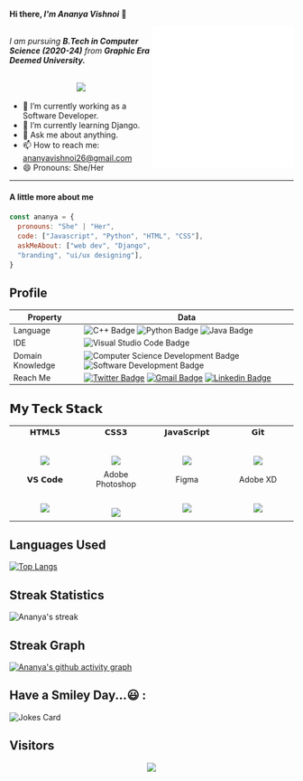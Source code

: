 <b> Hi there, <i>I'm Ananya Vishnoi</i></b> 👋

<img align="right" src="./gif.gif" length=250px width=250px>

<br>
<i>I am pursuing <b>B.Tech in Computer Science (2020-24)</b> from <b>Graphic Era Deemed University.</i></b>
<br>
<br>


<p align="center">
  <a align="center" href="https://github.com/DenverCoder1/readme-typing-svg"><img src="https://readme-typing-svg.herokuapp.com?&font=IBM+Plex+Sans&color=F72EE2&size=25&lines=Welcome+to+my+GitHub+Profile!;I'm+a+UI+/UX+Designer!;I'm+a+Frontend+Developer!;I'm+a+Django+Developer!" /></a>
</p>


- 🔭 I’m currently working as a Software Developer.
- 🌱 I’m currently learning Django.
- 💬 Ask me about anything.
- 📫 How to reach me: ananyavishnoi26@gmail.com
- 😄 Pronouns: She/Her
-----

#### A little more about me
```javascript
const ananya = {
  pronouns: "She" | "Her",
  code: ["Javascript", "Python", "HTML", "CSS"],
  askMeAbout: ["web dev", "Django", 
  "branding", "ui/ux designing"],
}
```


## <b>Profile</b>

Property                 | Data  
-------------------------|------
Language            |  ![C++ Badge](https://img.shields.io/badge/C%2B%2B-Language-blue) ![Python Badge](https://img.shields.io/badge/Python-Language-yellow) ![Java Badge](https://img.shields.io/badge/Java-Language-blue)
IDE        |  ![Visual Studio Code Badge](https://img.shields.io/badge/Visual%20Studio-Code-blue)
Domain Knowledge         | ![Computer Science Development Badge](https://img.shields.io/badge/-Computer%20Science-FAB040?style=flat&logoColor=white) ![Software Development Badge](https://img.shields.io/badge/-Software%20Development-FF6600?style=flat&logoColor=white) 
Reach Me                 | [![Twitter Badge](https://img.shields.io/badge/-AnanyaVishnoi-00acee?style=flat&logo=twitter&logoColor=white)](https://twitter.com/AnanyaVishnoi3/) [![Gmail Badge](https://img.shields.io/badge/-AnanyaVishnoi-e54448?style=flat&logo=Gmail&logoColor=white)](mailto:ananyavishnoi26@gmail.com) [![Linkedin Badge](https://img.shields.io/badge/-AnanyaVishnoi-blue?style=flat&logo=Linkedin&logoColor=white)](https://www.linkedin.com/in/ananya-vishnoi/)

## 𝗠𝘆 𝗧𝗲𝗰𝗸 𝗦𝘁𝗮𝗰𝗸

<table>
  <tbody>
    <tr valign="top">
      <td width="25%" align="center">
        <span>𝗛𝗧𝗠𝗟𝟱</span><br><br><br>
        <img height="64px" src="https://cdn.svgporn.com/logos/html-5.svg">
      </td>
      <td width="25%" align="center">
        <span>𝗖𝗦𝗦𝟯</span><br><br><br>
        <img height="64px" src="https://cdn.svgporn.com/logos/css-3.svg">
      </td>
      <td width="25%" align="center">
        <span>𝗝𝗮𝘃𝗮𝗦𝗰𝗿𝗶𝗽𝘁</span><br><br><br>
        <img height="64px" src="https://cdn.svgporn.com/logos/javascript.svg">
      </td>
       <td width="25%" align="center">
        <span>𝗚𝗶𝘁</span><br><br><br>
        <img height="64px" src="https://cdn.svgporn.com/logos/git-icon.svg">
      </td>
    </tr>
      <td width="25%" align="center">
        <span>𝗩𝗦 𝗖𝗼𝗱𝗲</span><br><br><br>
        <img height="64px" src="https://cdn.svgporn.com/logos/visual-studio-code.svg">
      </td>
      <td width="25%" align="center">
        <span>Adobe Photoshop</span><br><br><br>
        <img height="64px" src="https://encrypted-tbn0.gstatic.com/images?q=tbn:ANd9GcRsLgf4Ixs4Q9lHbZuhC-DacEht7a-B7nM_DIzJBni-_QEvXnqBIMA257yf8cpcY1q9ajM&usqp=CAU">
      </td>
       <td width="25%" align="center">
        <span>Figma</span><br><br><br>
        <img height="64px" src="https://img.icons8.com/color/344/figma--v1.png">
      </td>
      <td width="25%" align="center">
        <span>Adobe XD</span><br><br><br>
        <img height="64px" src="https://res.cloudinary.com/crunchbase-production/image/upload/c_lpad,f_auto,q_auto:eco,dpr_1/hjixnzui1nhq3trfcwx8">
      </td>
    </tr>
  </tbody>
</table>



## <b>Languages Used</b>

[![Top Langs](https://github-readme-stats.vercel.app/api/top-langs/?username=ananya26-vishnoi&theme=material-palenight&hide=Jupyter&layout=compact)](https://github.com/ananya26-vishnoi/github-readme-stats)


## <b>Streak Statistics</b>
<div>
    <img alt="Ananya's streak" src="https://github-readme-streak-stats.herokuapp.com/?user=ananya26-vishnoi&theme=dark&hide_border=true"/>
</div>

## <b> Streak Graph</b>
<div>

[![Ananya's github activity graph](https://github-readme-activity-graph.vercel.app/graph?username=ananya26-vishnoi&bg_color=000000&color=afacac&line=808080&point=a39595&area=true&hide_border=true)](https://github.com/ananya26-vishnoi0/github-readme-activity-graph)
</div>

## Have a Smiley Day...😃 :<br>
![Jokes Card](https://readme-jokes.vercel.app/api)

## <b> Visitors</b>
  <p align="center">
  <img src="https://profile-counter.glitch.me/ananya26-vishnoi/count.svg">
</p>
